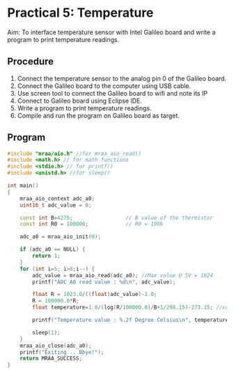 # Practical 5: Temperature

Aim: To interface temperature sensor with Intel Galileo board and write a program to print temperature readings.

## Procedure

1. Connect the temperature sensor to the analog pin 0 of the Galileo board.
2. Connect the Galileo board to the computer using USB cable.
3. Use screen tool to connect the Galileo board to wifi and note its IP
4. Connect to Galileo board using Eclipse IDE.
5. Write a program to print temperature readings.
6. Compile and run the program on Galileo board as target.

## Program

```cpp
#include "mraa/aio.h" //for mraa_aio_read()
#include <math.h> // for math functions
#include <stdio.h> // for printf()
#include <unistd.h> //for sleep()

int main()
{
    mraa_aio_context adc_a0;
    uint16_t adc_value = 0;

    const int B=4275;                 // B value of the thermistor
    const int R0 = 100000;            // R0 = 100k

    adc_a0 = mraa_aio_init(0);

    if (adc_a0 == NULL) {
        return 1;
    }
    for (int i=5; i>0;i--) {
        adc_value = mraa_aio_read(adc_a0); //Max value @ 5V = 1024
        printf("ADC A0 read value : %d\n", adc_value);

        float R = 1023.0/((float)adc_value)-1.0;
        R = 100000.0*R;
        float temperature=1.0/(log(R/100000.0)/B+1/298.15)-273.15; //convert to temperature as per datasheet

        printf("Temperature value : %.2f Degree Celsius\n", temperature);

        sleep(1);
    }
    mraa_aio_close(adc_a0);
    printf("Exiting .. Bbye!");
    return MRAA_SUCCESS;
}

```
